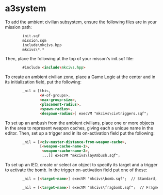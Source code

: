 # a3system
To add the ambient civilian subsystem, ensure the following files are in your
mission path:
```html
        init.sqf
        mission.sqm
        include\mkcivs.hpp
        mkcivs\*.*
```

Then, place the following at the top of your misson's init.sqf file:
```html
        #include <include\mkcivs.hpp>
```

To create an ambient civilian zone, place a Game Logic at the center and in
its initialization field, put the following:
```html
        _nil = [this,
                <#-of-groups>,
                <max-group-size>,
                <placement-radius>,
                <spawn-radius>,
                <despawn-radius>] execVM "mkcivs\civtriggers.sqf";
```

To set up an ambush from the ambient civilians, place one or more objects in
the area to represent weapon caches, giving each a unique name in the editor.
Then, set up a trigger and in its on-activation field put the following:
```html
        _nil = [<civ-muster-distance-from-weapon-cache>,
                [<weapon-cache-name-1>,
                 <weapon-cache-name-2>,
                 ...]] execVM "mkcivs\layAmbush.sqf";
```

To set up an IED, create or select an object to specify its target and a trigger
to activate the bomb.  In the trigger on-activation field put one of these:
```html
        _nil = [<target-name>] execVM "mkcivs\bomb.sqf";  // Standard, or

        _nil = [<target-name>] execVM "mkcivs\fragbomb.sqf";  // Fragmentation
```
